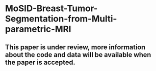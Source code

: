 # MoSID-Breast-Tumor-Segmentation-from-Multi-parametric-MRI

## This paper is under review, more information about the code and data will be available when the paper is accepted. 
